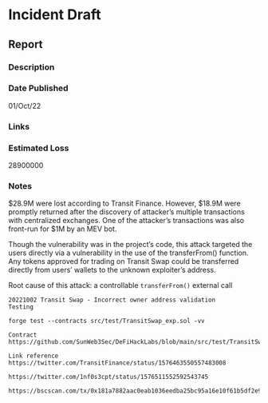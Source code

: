 # Incident Draft


## Report

### Description



### Date Published

01/Oct/22

### Links


### Estimated Loss

28900000

### Notes

$28.9M were lost according to Transit Finance. However, $18.9M were promptly returned after the discovery of attacker’s multiple transactions with centralized exchanges. One of the attacker’s transactions was also front-run for $1M by an MEV bot.

Though the vulnerability was in the project’s code, this attack targeted the users directly via a vulnerability in the use of the transferFrom() function. Any tokens approved for trading on Transit Swap could be transferred directly from users’ wallets to the unknown exploiter’s address.

Root cause of this attack: a controllable `transferFrom()` external call


```
20221002 Transit Swap - Incorrect owner address validation
Testing

forge test --contracts src/test/TransitSwap_exp.sol -vv

Contract
https://github.com/SunWeb3Sec/DeFiHackLabs/blob/main/src/test/TransitSwap_exp.sol

Link reference
https://twitter.com/TransitFinance/status/1576463550557483008

https://twitter.com/1nf0s3cpt/status/1576511552592543745

https://bscscan.com/tx/0x181a7882aac0eab1036eedba25bc95a16e10f61b5df2e99d240a16c334b9b189
```
